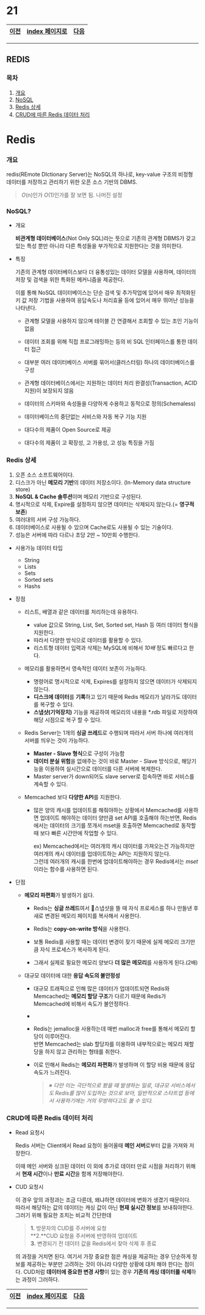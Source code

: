 # 21

[이전](./20.md)|[index 페이지로](./00index.md) |[다음](./22.md)
---|---|---
<hr>

## REDIS
### 목차

1. [개요](#개요)
1. [NoSQL](#nosql)
1. [Redis 상세](#redis-상세)
1. [CRUD에 따른 Redis 데이터 처리](#crud에-따른-redis-데이터-처리)

# Redis

### 개요

redis(REmote DIctionary Server)는 NoSQL의 하나로, key-value 구조의 비정형 데이터를 저장하고 관리하기 위한 오픈 소스 기반의 DBMS.

> *O*(n)인가 *O*(1)인가를 잘 보면 됨. 나머진 설정 


### NoSQL?

- 개요

  **비관계형 데이터베이스**(Not Only SQL)라는 뜻으로  기존의 관계형 DBMS가 갖고있는 특성 뿐만 아니라 다른 특성들을 부가적으로 지원한다는 것을 의미한다.



- 특징 

  기존의 관계형 데이터베이스보다 더 융통성있는 데이터 모델을 사용하며, 데이터의 저장 및 검색을 위한 특화된 메커니즘을 제공한다. 

  이를 통해 NoSQL 데이터베이스는 단순 검색 및 추가작업에 있어서 매우 최적화된 키 값 저장 기법을 사용하여 응답속도나 처리효율 등에 있어서 매우 뛰어난 성능을 나타낸다.

  

  - 관계형 모델을 사용하지 않으며 테이블 간 연결해서 조회할 수 있는 조인 기능이 없음

  - 데이터 조회를 위해 직접 프로그래밍하는 등의 비 SQL 인터페이스를 통한 데이터 접근

  - 대부분 여러 데이터베이스 서버를 묶어서(클러스터링) 하나의 데이터베이스를 구성

  - 관계형 데이터베이스에서는 지원하는 데이터 처리 완결성(Transaction, ACID 지원)이 보장되지 않음

  - 데이터의 스키마와 속성들을 다양하게 수용하고 동적으로 정의(Schemaless)

  - 데이터베이스의 중단없는 서비스와 자동 복구 기능 지원

  - 대다수의 제품이 Open Source로 제공

  - 대다수의 제품이 고 확장성, 고 가용성, 고 성능 특징을 가짐

  



### Redis 상세

1. 오픈 소스 소프트웨어이다.
2. 디스크가 아닌 **메모리 기반**의 데이터 저장소이다. 
   (In-Memory data structure store)
3. **NoSQL & Cache 솔루션**이며 메모리 기반으로 구성된다.
4. 명시적으로 삭제, Expire를 설정하지 않으면 데이터는 삭제되지 않는다.(= **영구적 보존**)
5. 여러대의 서버 구성 가능하다.
6. 데이터베이스로 사용될 수 있으며 Cache로도 사용될 수 있는 기술이다.
7. 성능은 서버에 따라 다르나 초당 2만 ~ 10만회 수행한다.



- 사용가능 데이터 타입
  - String
  - Lists
  - Sets
  - Sorted sets
  - Hashs



- 장점

  - 리스트, 배열과 같은 데이터를 처리하는데 유용하다.
    - value 값으로 String, List, Set, Sorted set, Hash 등 여러 데이터 형식을 지원한다.
    - 따라서 다양한 방식으로 데이터를 활용할 수 있다.
    - 리스트형 데이터 입력과 삭제는 MySQL에 비해서 *10배* 정도 빠르다고 한다.

  

  - 메모리를 활용하면서 영속적인 데이터 보존이 가능하다.
    - 명령어로 명시적으로 삭제, Expires를 설정하지 않으면 데이터가 삭제되지 않는다.
    - **디스크에 데이터**를 **기록**하고 있기 때문에 Redis 메모리가 날라가도 데이터를 복구할 수 있다.
    - **스냅샷(기억장치)** 기능을 제공하여 메모리의 내용을 *.rdb 파일로 저장하여 해당 시점으로 복구 할 수 있다.
  - Redis Server는 1개의 **싱글 쓰레드**로 수행되며 따라서 서버 하나에 여러개의 서버를 띄우는 것이 가능하다.
    - **Master - Slave 형식**으로 구성이 가능함
    - **데이터 분실 위험**을 없애주는 것이 바로 Master - Slave 방식으로, 해당기능을 이용하여 실시간으로 데이터를 다른 서버에 복제한다.  
    - Master server가 down되어도 slave server로 접속하면 바로 서비스를 계속할 수 있다.

  

  - Memcached 보다 **다양한 API**를 지원한다.

    - 많은 양의 캐시를 업데이트를 해줘야하는 상황에서 Memcached를 사용하면 
      업데이트 해야하는 데이터 양만큼 set API를 호출해야 하는반면, Redis에서는 데이터의 크기를 쪼개서 mset을 호출하면 Memcached로 동작할 때 보다 빠른 시간안에 작업할 수 있다.

      ex) Memcached에서는 여러개의 캐시 데이터를 가져오는건 가능하지만 
      여러개의 캐시 데이터를 업데이트하는 API는 지원하지 않는다.<br>그런데 여러개의 캐시를 한번에 업데이트해야하는 경우 Redis에서는 *mset* 이라는 함수를 사용하면 된다.

      

- 단점

  - **메모리 파편화**가 발생하기 쉽다.

    - Redis는 **싱글 쓰레드**여서 스냅샷을 뜰 때 자식 프로세스를 하나 만들낸 후 
      새로 변경된 메모리 페이지를 복사해서 사용한다.

    - Redis는 **copy-on-write 방식**을 사용한다.

    - 보통 Redis를 사용할 때는 데이터 변경이 잦기 때문에 
      실제 메모리 크기만큼 자식 프로세스가 복사하게 된다.

    - 그래서 실제로 필요한 메모리 양보다 **더 많은 메모리**를 사용하게 된다.(2배)

      

  - 대규모 데이터에 대한 **응답 속도의 불안정성**

    - 대규모 트래픽으로 인해 많은 데이터가 업데이트되면 Redis와 Memcached는 **메모리 할당 구조**가 다르기 때문에 Redis가 Memcached에 비해서 속도가 불안정하다.

    - 

    - Redis는 jemalloc을 사용하는데 매번 malloc과 free를 통해서 메모리 할당이 이루어진다.<br>반면 Memcached는 slab 할당자를 이용하여 내부적으로는 메모리 재할당을 하지 않고 관리하는 형태를 취한다.

    - 이로 인해서 Redis는 **메모리 파편화**가 발생하며 이 할당 비용 때문에 응답 속도가 느려진다.

      >  *※ 다만 이는 극단적으로 봤을 때 발생하는 일로, 대규모 서비스에서도 Redis를 많이 도입하는 것으로 보아, 일반적으로 스타트업 등에서 사용하기에는 거의 무방하다고도 볼 수 있다.*



### CRUD에 따른 Redis 데이터 처리

- Read 요청시

  Redis 서버는 Client에서 Read 요청이 들어올때 **메인 서버**로부터 값을 가져와 저장한다.

  이때 메인 서버와 싱크된 데이터 이 외에 추가로 데이터 만료 시점을 처리하기 위해서 
  **현재 시간**이나 **만료 시간**을 함께 저장해야한다.

  

- CUD 요청시

  이 경우 앞의 과정과는 조금 다른데, 왜냐하면 데이터에 변화가 생겼기 때문이다. <br>따라서 해당하는 값의 데이터는 캐싱 값이 아닌 **현재 실시간 정보**를 보내줘야한다.
  그러기 위해 필요한 조치는 비교적 간단한데

  

  > **1.** 방문자의 CUD를 주서버에 요청 	<br>**2.**CUD 요청을 주서버에 반영하여 업데이트 	<br>**3.** 변경되기 전 데이터 값을 Redis에서 찾아 삭제 후 종료

  의 과정을 거치면 된다.
  여기서 가장 중요한 점은 캐싱을 제공하는 경우 단순하게 정보를 제공하는 부분만 고려하는 것이 아니라 다양한 상황에 대처 해야 한다는 점이다.
  CUD처럼 **데이터에 중요한 변경 사항**이 있는 경우 **기존의 캐싱 데이터를 삭제**하는 과정이 그러하다.

[이전](./20.md)|[index 페이지로](./00index.md) |[다음](./21.md)
---|---|---
<hr>

